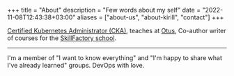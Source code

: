 +++
title = "About"
description = "Few words about my self"
date = "2022-11-08T12:43:38+03:00"
aliases = ["about-us", "about-kirill", "contact"]
+++


[Certified Kubernetes Administrator (CKA)](https://www.credly.com/badges/aab758e9-2059-4928-a262-2eeb0b2f4d3f?source=linked_in_profile), teaches at [Otus](https://otus.ru/lessons/infrastrukturnaya-platforma-na-osnove-kubernetes/), Co-author writer of courses for the [SkillFactory school](https://skillfactory.ru/devops-engineer).

---
I'm a member of "I want to know everything" and "I'm happy to share what I've already learned" groups.
DevOps with love.
